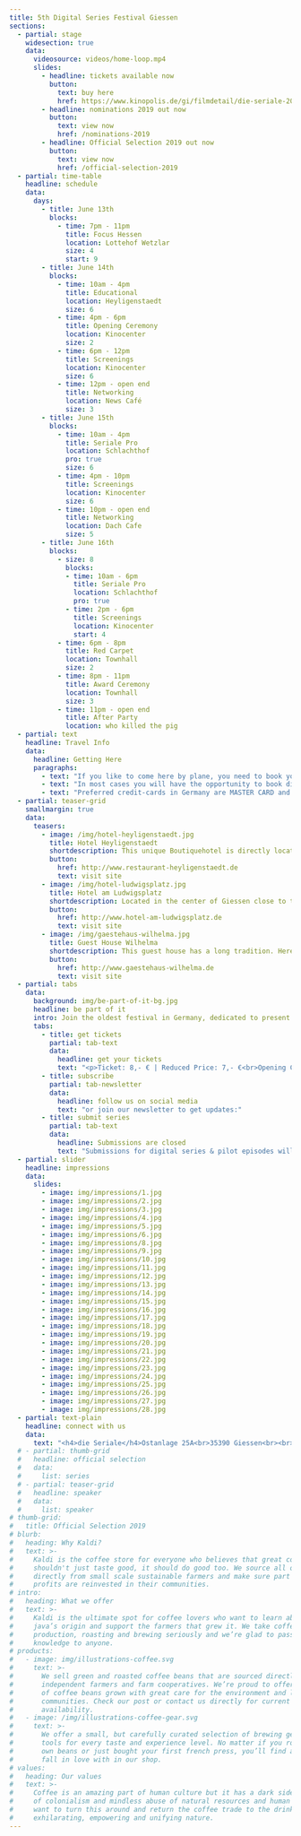 ```yaml
---
title: 5th Digital Series Festival Giessen 
sections:
  - partial: stage
    widesection: true
    data:
      videosource: videos/home-loop.mp4
      slides:
        - headline: tickets available now
          button:
            text: buy here
            href: https://www.kinopolis.de/gi/filmdetail/die-seriale-2019/A6064000012PLXMQDD
        - headline: nominations 2019 out now
          button:
            text: view now
            href: /nominations-2019
        - headline: Official Selection 2019 out now
          button:
            text: view now
            href: /official-selection-2019
  - partial: time-table
    headline: schedule
    data:
      days:
        - title: June 13th
          blocks:
            - time: 7pm - 11pm
              title: Focus Hessen
              location: Lottehof Wetzlar
              size: 4
              start: 9
        - title: June 14th
          blocks:
            - time: 10am - 4pm
              title: Educational
              location: Heyligenstaedt
              size: 6
            - time: 4pm - 6pm
              title: Opening Ceremony
              location: Kinocenter
              size: 2
            - time: 6pm - 12pm
              title: Screenings
              location: Kinocenter
              size: 6
            - time: 12pm - open end
              title: Networking
              location: News Café
              size: 3
        - title: June 15th
          blocks:
            - time: 10am - 4pm
              title: Seriale Pro
              location: Schlachthof
              pro: true
              size: 6
            - time: 4pm - 10pm
              title: Screenings
              location: Kinocenter
              size: 6
            - time: 10pm - open end
              title: Networking
              location: Dach Cafe
              size: 5
        - title: June 16th
          blocks:
            - size: 8
              blocks:
              - time: 10am - 6pm
                title: Seriale Pro
                location: Schlachthof
                pro: true
              - time: 2pm - 6pm
                title: Screenings
                location: Kinocenter
                start: 4
            - time: 6pm - 8pm
              title: Red Carpet
              location: Townhall
              size: 2
            - time: 8pm - 11pm
              title: Award Ceremony
              location: Townhall
              size: 3
            - time: 11pm - open end
              title: After Party
              location: who killed the pig
  - partial: text
    headline: Travel Info
    data:
      headline: Getting Here
      paragraphs:
        - text: "If you like to come here by plane, you need to book your flight to FRANKFURT AIRPORT (FRA). The city is called: Frankfurt am Main. It is the biggest airport in Germany and you can reach GIESSEN easily by train."
        - text: "In most cases you will have the opportunity to book direct flights. We recommend these flights as they are often on same price-level as step-over-flights and quite more comfortable."
        - text: "Preferred credit-cards in Germany are MASTER CARD and VISA - only 50% of shops and hotels accept AMERICAN EXPRESS. Please be aware that in Germany people usually pay in cash for amounts below 30€."
  - partial: teaser-grid
    smallmargin: true
    data:
      teasers:
        - image: /img/hotel-heyligenstaedt.jpg
          title: Hotel Heyligenstaedt
          shortdescription: This unique Boutiquehotel is directly located at the heart of the University City Giessen and fascinates already from the outside with its historic industrial facade. Built in 1876, the hotel is among the oldest buildings of Giessen.
          button:
            href: http://www.restaurant-heyligenstaedt.de
            text: visit site
        - image: /img/hotel-ludwigsplatz.jpg
          title: Hotel am Ludwigsplatz
          shortdescription: Located in the center of Giessen close to the theatre, town hall, cinema, pedestrian area, the old castle and one of the oldest botanical gardens in Europe.
          button:
            href: http://www.hotel-am-ludwigsplatz.de
            text: visit site
        - image: /img/gaestehaus-wilhelma.jpg
          title: Guest House Wilhelma
          shortdescription: This guest house has a long tradition. Here you will find bright and friendly rooms with modern equipment. You can also find apartments and apartments with kitchens here.
          button:
            href: http://www.gaestehaus-wilhelma.de
            text: visit site
  - partial: tabs
    data:
      background: img/be-part-of-it-bg.jpg
      headline: be part of it
      intro: Join the oldest festival in Germany, dedicated to present and celebrate short form digital series. Our goal is to connect, support and pay tribute to all talented creators from around the world and to advertise their wonderful work.
      tabs:
        - title: get tickets
          partial: tab-text
          data:
            headline: get your tickets
            text: "<p>Ticket: 8,- € | Reduced Price: 7,- €<br>Opening Ceremony and world premiere <strong>Anomalie</strong>: 6,- € | Reduced Price: 5,- €<br>Festival Pass: 43,- €</p><p>The Festival Pass includes tickets to all 7 movie theater screenings and is sold directly at the Kinocenter.</p><a class=\"button\" href=\"\">buy opening ceremony tickets</a><br><br><a class=\"button\" href=\"\">buy tickets</a>"
        - title: subscribe
          partial: tab-newsletter
          data:
            headline: follow us on social media
            text: "or join our newsletter to get updates:"
        - title: submit series
          partial: tab-text
          data:
            headline: Submissions are closed
            text: "Submissions for digital series & pilot episodes will open again at September 15, 2019."
  - partial: slider
    headline: impressions
    data:
      slides:
        - image: img/impressions/1.jpg
        - image: img/impressions/2.jpg
        - image: img/impressions/3.jpg
        - image: img/impressions/4.jpg
        - image: img/impressions/5.jpg
        - image: img/impressions/6.jpg
        - image: img/impressions/8.jpg
        - image: img/impressions/9.jpg
        - image: img/impressions/10.jpg
        - image: img/impressions/11.jpg
        - image: img/impressions/12.jpg
        - image: img/impressions/13.jpg
        - image: img/impressions/14.jpg
        - image: img/impressions/15.jpg
        - image: img/impressions/16.jpg
        - image: img/impressions/17.jpg
        - image: img/impressions/18.jpg
        - image: img/impressions/19.jpg
        - image: img/impressions/20.jpg
        - image: img/impressions/21.jpg
        - image: img/impressions/22.jpg
        - image: img/impressions/23.jpg
        - image: img/impressions/24.jpg
        - image: img/impressions/25.jpg
        - image: img/impressions/26.jpg
        - image: img/impressions/27.jpg
        - image: img/impressions/28.jpg
  - partial: text-plain
    headline: connect with us
    data:
      text: "<h4>die Seriale</h4>Ostanlage 25A<br>35390 Giessen<br><br>phone   +49 641 13295 398<br>fax         +49 641 13295 433<br><br>e-mail    info@die-seriale.de"
  # - partial: thumb-grid
  #   headline: official selection
  #   data:
  #     list: series
  # - partial: teaser-grid
  #   headline: speaker
  #   data:
  #     list: speaker
# thumb-grid:
#   title: Official Selection 2019
# blurb:
#   heading: Why Kaldi?
#   text: >-
#     Kaldi is the coffee store for everyone who believes that great coffee
#     shouldn't just taste good, it should do good too. We source all of our beans
#     directly from small scale sustainable farmers and make sure part of the
#     profits are reinvested in their communities.
# intro:
#   heading: What we offer
#   text: >-
#     Kaldi is the ultimate spot for coffee lovers who want to learn about their
#     java’s origin and support the farmers that grew it. We take coffee
#     production, roasting and brewing seriously and we’re glad to pass that
#     knowledge to anyone.
# products:
#   - image: img/illustrations-coffee.svg
#     text: >-
#       We sell green and roasted coffee beans that are sourced directly from
#       independent farmers and farm cooperatives. We’re proud to offer a variety
#       of coffee beans grown with great care for the environment and local
#       communities. Check our post or contact us directly for current
#       availability.
#   - image: /img/illustrations-coffee-gear.svg
#     text: >-
#       We offer a small, but carefully curated selection of brewing gear and
#       tools for every taste and experience level. No matter if you roast your
#       own beans or just bought your first french press, you’ll find a gadget to
#       fall in love with in our shop.
# values:
#   heading: Our values
#   text: >-
#     Coffee is an amazing part of human culture but it has a dark side too – one
#     of colonialism and mindless abuse of natural resources and human lives. We
#     want to turn this around and return the coffee trade to the drink’s
#     exhilarating, empowering and unifying nature.
---
```

